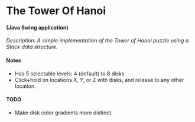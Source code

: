 # The Tower Of Hanoi

#### (Java Swing application)

*Description: A simple implementation of the Tower of Hanoi puzzle using a Stack data structure.*

#### Notes
* Has 5 selectable levels: 4 (default) to 8 disks
* Click+hold on locations X, Y, or Z with disks, and release to any other location.

#### TODO
* Make disk color gradients more distinct.